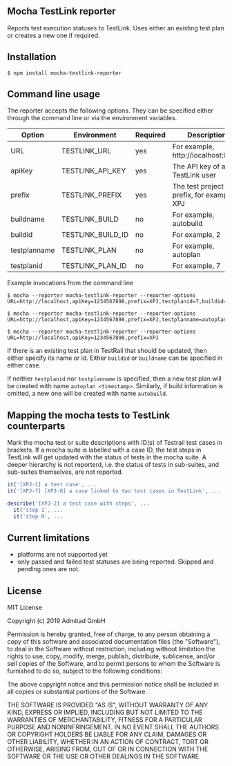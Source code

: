 ## Mocha TestLink reporter

Reports test execution statuses to TestLink. Uses either an existing test plan or creates a new one if required.

## Installation

```shell
$ npm install mocha-testlink-reporter
```
## Command line usage

The reporter accepts the following options. They can be specified either through the command line or via the environment variables.

| Option | Environment | Required | Description |
| ------ | ----------- | -------- | ----------- |
| URL | TESTLINK_URL | yes | For example, http://localhost:8080 |
| apiKey | TESTLINK_API_KEY | yes | The API key of a TestLink user |
| prefix | TESTLINK_PREFIX | yes | The test project prefix, for example, XPJ |
| buildname | TESTLINK_BUILD | no | For example, autobuild |
| buildid | TESTLINK_BUILD_ID | no | For example, 2 |
| testplanname | TESTLINK_PLAN | no | For example, autoplan |
| testplanid | TESTLINK_PLAN_ID | no | For example, 7 |

Example invocations from the command line

```shell
$ mocha --reporter mocha-testlink-reporter --reporter-options URL=http://localhost,apiKey=1234567890,prefix=XPJ,testplanid=7,buildid=2

$ mocha --reporter mocha-testlink-reporter --reporter-options URL=http://localhost,apiKey=1234567890,prefix=XPJ,testplanname=autoplan,buildname=autobuilld

$ mocha --reporter mocha-testlink-reporter --reporter-options URL=http://localhost,apiKey=1234567890,prefix=XPJ
```

If there is an existing test plan in TestRail that should be updated, then either specify its name or id.
Either `buildid` or `buildname` can be specified in either case.

If neither `testplanid` nor `testplanname` is specified, then a new test plan will be created with name `autoplan <timestamp>`.
Similarly, if build information is omitted, a new one will be created with name `autobuild`.

## Mapping the mocha tests to TestLink counterparts
Mark the mocha test or suite descriptions with ID(s) of Testrail test cases in brackets.
If a mocha suite is labelled with a case ID, the test steps in TestLink will get updated with the status of tests in the mocha suite.
A deeper hierarchy is not reporterd, i.e. the status of tests in sub-suites, and sub-suites themselves, are not reported. 
 
```Javascript
it('[XPJ-1] a test case', ...
it('[XPJ-7] [XPJ-8] a case linked to two test cases in TestLink', ...

describe('[XPJ-2] a test case with steps', ...
  it('step 1', ...
  it('step N', ...
```

## Current limitations

- platforms are not supported yet
- only passed and failed test statuses are being reported. Skipped and pending ones are not.

## License

MIT License

Copyright (c) 2019 Admitad GmbH

Permission is hereby granted, free of charge, to any person obtaining a copy
of this software and associated documentation files (the "Software"), to deal
in the Software without restriction, including without limitation the rights
to use, copy, modify, merge, publish, distribute, sublicense, and/or sell
copies of the Software, and to permit persons to whom the Software is
furnished to do so, subject to the following conditions:

The above copyright notice and this permission notice shall be included in all
copies or substantial portions of the Software.

THE SOFTWARE IS PROVIDED "AS IS", WITHOUT WARRANTY OF ANY KIND, EXPRESS OR
IMPLIED, INCLUDING BUT NOT LIMITED TO THE WARRANTIES OF MERCHANTABILITY,
FITNESS FOR A PARTICULAR PURPOSE AND NONINFRINGEMENT. IN NO EVENT SHALL THE
AUTHORS OR COPYRIGHT HOLDERS BE LIABLE FOR ANY CLAIM, DAMAGES OR OTHER
LIABILITY, WHETHER IN AN ACTION OF CONTRACT, TORT OR OTHERWISE, ARISING FROM,
OUT OF OR IN CONNECTION WITH THE SOFTWARE OR THE USE OR OTHER DEALINGS IN THE
SOFTWARE.
